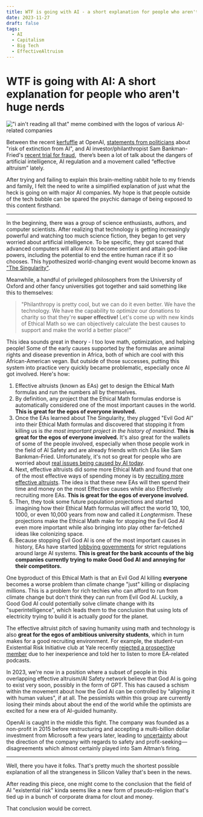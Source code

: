 ```yaml
---
title: WTF is going with AI - a short explanation for people who aren't huge nerds
date: 2023-11-27
draft: false
tags:
  - AI
  - Capitalism
  - Big Tech
  - EffectiveAltruism
---
```

# WTF is going with AI: A short explanation for people who aren't huge nerds

!["i ain't reading all that" meme combined with the logos of various AI-related companies](images/ai-tldr/ai-tldr.jpg)

Between the recent [kerfuffle](https://www.reuters.com/technology/sam-altman-return-openai-ceo-2023-11-22/) at OpenAI, [statements from politicians](https://www.gov.uk/government/speeches/prime-ministers-speech-on-ai-26-october-2023) about "risk of extinction from AI", and AI investor/philanthropist Sam Bankman-Fried's [recent trial for fraud](https://www.wired.com/story/sbf-trial-sam-bankman-fried-ftx-testimony/),  there’s been a lot of talk about the dangers of artificial intelligence, AI regulation and a movement called “effective altruism” lately.

After trying and failing to explain this brain-melting rabbit hole to my friends and family, I felt the need to write a simplified explanation of just what the heck is going on with major AI companies. My hope is that people outside of the tech bubble can be spared the psychic damage of being exposed to this content firsthand.

---

In the beginning, there was a group of science enthusiasts, authors, and computer scientists. After realizing that technology is getting increasingly powerful and watching too much science fiction, they began to get very worried about artificial intelligence. To be specific, they got scared that advanced computers will allow AI to become sentient and attain god-like powers, including the potential to end the entire human race if it so chooses. This hypothesized world-changing event would become known as ["The Singularity"](https://en.wikipedia.org/wiki/Technological_singularity).

Meanwhile, a handful of privileged philosophers from the University of Oxford and other fancy universities got together and said something like this to themselves:

> "Philanthropy is pretty cool, but we can do it even better. We have the technology. We have the capability to _optimize_ our donations to charity so that they're **super effective!** Let's come up with new kinds of Ethical Math so we can objectively calculate the best causes to support and make the world a better place!" 

This idea sounds great in theory - I too love math, optimization, and helping people! Some of the early causes supported by the formulas are animal rights and disease prevention in Africa, both of which are cool with this African-American vegan. But outside of those successes, putting this system into practice very quickly became problematic, especially once AI got involved. Here's how:

1. Effective altruists (known as EAs) get to design the Ethical Math formulas and run the numbers all by themselves.
2. By definition, any project that the Ethical Math formulas endorse is automatically considered one of the most important causes in the world. **This is great for the egos of everyone involved.**
3. Once the EAs learned about The Singularity, they plugged "Evil God AI" into their Ethical Math formulas and discovered that stopping it from killing us is _the most important project in the history of mankind_. **This is great for the egos of everyone involved.** It's also great for the wallets of some of the people involved, especially when those people work in the field of AI Safety and are already friends with rich EAs like Sam Bankman-Fried. Unfortunately, it's not so great for people who are worried about [real issues being caused by AI today](https://www.theguardian.com/technology/2023/oct/29/ai-doomsday-warnings-a-distraction-from-the-danger-it-already-poses-warns-expert).
4. Next, effective altruists did some more Ethical Math and found that one of the most effective ways of spending money is by [recruiting more effective altruists](https://www.openphilanthropy.org/focus/ea-global-health-and-wellbeing/). The idea is that these new EAs will then spend their time and money on the most Effective causes while also Effectively recruiting more EAs. **This is great for the egos of everyone involved.**
5. Then, they took some future population projections and started imagining how their Ethical Math formulas will affect the world 10, 100, 1000, or even 10,000 years from now  and called it _Longtermism_. These projections make the Ethical Math make for stopping the Evil God AI even more important while also bringing into play other far-fetched ideas like colonizing space.
6. Because stopping Evil God AI is one of the most important causes in history, EAs have started [lobbying governments](https://www.politico.com/news/2023/10/13/open-philanthropy-funding-ai-policy-00121362) for strict regulations around large AI systems. **This is great for the bank accounts of the big companies currently trying to make Good God AI and annoying for their competitors.**

One byproduct of this Ethical Math is that an Evil God AI killing **everyone** becomes a worse problem than climate change "just" killing or displacing millions. This is a problem for rich techies who can afford to run from climate change but don't think they can run from Evil God AI. Luckily, a Good God AI could potentially solve climate change with its "superintelligence", which leads them to the conclusion that using lots of electricity trying to build it is actually _good_ for the planet. 

The effective altruist pitch of saving humanity using math and technology is also  **great for the egos of ambitious university students**, which in turn makes for a good recruiting environment. For example, the student-run Existential Risk Initiative club at Yale recently [rejected a prospective member](https://www.theatlantic.com/ideas/archive/2023/09/yale-college-undergrad-clubs-competitive/675219/) due to her inexperience and told her to listen to more EA-related podcasts.

In 2023, we're now in a position where a subset of people in this overlapping effective altruism/AI Safety network believe that God AI is going to exist very soon, possibly in the form of GPT. This has caused a schism within the movement about how the God AI can be controlled by "aligning it with human values", if at all. The pessimists within this group are currently losing their minds about about the end of the world while the optimists are excited for a new era of AI-guided humanity.

OpenAI is caught in the middle this fight. The company was founded as a non-profit in 2015 before restructuring and accepting a multi-billion dollar investment from Microsoft a few years later, leading to [uncertainty](https://venturebeat.com/ai/as-anthropic-seeks-billions-to-take-on-openai-industrial-capture-is-nigh-or-is-it/) about the direction of the company with regards to safety and profit-seeking — disagreements which almost certainly played into Sam Altman’s firing.

---

Well, there you have it folks. That's pretty much the shortest possible explanation of all the strangeness in Silicon Valley that's been in the news. 

After reading this piece, one might come to the conclusion that the field of AI "existential risk" kinda seems like a new form of pseudo-religion that's tied up in a bunch of corporate drama for clout and money.

That conclusion would be correct.
